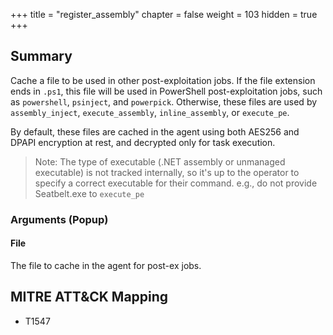 +++
title = "register_assembly"
chapter = false
weight = 103
hidden = true
+++

## Summary
Cache a file to be used in other post-exploitation jobs. If the file extension ends in `.ps1`, this file will be used in PowerShell post-exploitation jobs, such as `powershell`, `psinject`, and `powerpick`. Otherwise, these files are used by `assembly_inject`, `execute_assembly`, `inline_assembly`, or `execute_pe`.

By default, these files are cached in the agent using both AES256 and DPAPI encryption at rest, and decrypted only for task execution.

>Note: The type of executable (.NET assembly or unmanaged executable) is not tracked internally, so it's up to the operator to specify a correct executable for their command. e.g., do not provide Seatbelt.exe to `execute_pe`

### Arguments (Popup)
#### File
The file to cache in the agent for post-ex jobs.

## MITRE ATT&CK Mapping

- T1547